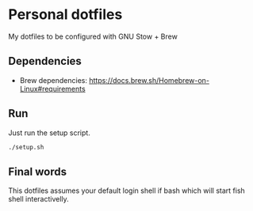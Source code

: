 # Personal dotfiles

My dotfiles to be configured with GNU Stow + Brew

## Dependencies

- Brew dependencies: https://docs.brew.sh/Homebrew-on-Linux#requirements

## Run

Just run the setup script.

```cmd
./setup.sh
```

## Final words

This dotfiles assumes your default login shell if bash which will start fish shell interactivelly.
